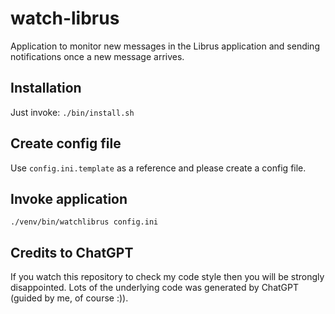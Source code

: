 # watch-librus

Application to monitor new messages in the Librus application and sending notifications once a new message arrives.

## Installation

Just invoke: `./bin/install.sh`

## Create config file

Use `config.ini.template` as a reference and please create a config file.

## Invoke application

```
./venv/bin/watchlibrus config.ini
```

## Credits to ChatGPT

If you watch this repository to check my code style then you will be strongly disappointed. Lots of the underlying code was generated by ChatGPT (guided by me, of course :)).
